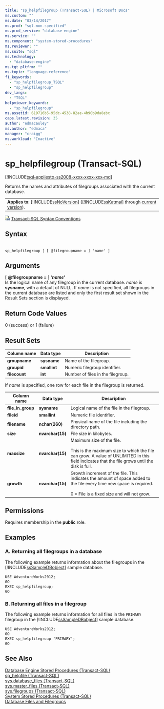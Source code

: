 ```yaml
---
title: "sp_helpfilegroup (Transact-SQL) | Microsoft Docs"
ms.custom: ""
ms.date: "03/14/2017"
ms.prod: "sql-non-specified"
ms.prod_service: "database-engine"
ms.service: ""
ms.component: "system-stored-procedures"
ms.reviewer: ""
ms.suite: "sql"
ms.technology: 
  - "database-engine"
ms.tgt_pltfrm: ""
ms.topic: "language-reference"
f1_keywords: 
  - "sp_helpfilegroup_TSQL"
  - "sp_helpfilegroup"
dev_langs: 
  - "TSQL"
helpviewer_keywords: 
  - "sp_helpfilegroup"
ms.assetid: 619716b5-95dc-4538-82ae-4b90b9da8ebc
caps.latest.revision: 35
author: "edmacauley"
ms.author: "edmaca"
manager: "craigg"
ms.workload: "Inactive"
---
```

# sp_helpfilegroup (Transact-SQL)
[!INCLUDE[tsql-appliesto-ss2008-xxxx-xxxx-xxx-md](../../includes/tsql-appliesto-ss2008-xxxx-xxxx-xxx-md.md)]

  Returns the names and attributes of filegroups associated with the current database.  
  
||  
|-|  
|**Applies to**: [!INCLUDE[ssNoVersion](../../includes/ssnoversion-md.md)] ([!INCLUDE[ssKatmai](../../includes/sskatmai-md.md)] through [current version](http://go.microsoft.com/fwlink/p/?LinkId=299658)).|  
  
 ![Topic link icon](../../database-engine/configure-windows/media/topic-link.gif "Topic link icon") [Transact-SQL Syntax Conventions](../../t-sql/language-elements/transact-sql-syntax-conventions-transact-sql.md)  
  
## Syntax  
  
```  
  
sp_helpfilegroup [ [ @filegroupname = ] 'name' ]  
```  
  
## Arguments  
 [ **@filegroupname =** ] **'***name***'**  
 Is the logical name of any filegroup in the current database. *name* is **sysname**, with a default of NULL. If *name* is not specified, all filegroups in the current database are listed and only the first result set shown in the Result Sets section is displayed.  
  
## Return Code Values  
 0 (success) or 1 (failure)  
  
## Result Sets  
  
|Column name|Data type|Description|  
|-----------------|---------------|-----------------|  
|**groupname**|**sysname**|Name of the filegroup.|  
|**groupid**|**smallint**|Numeric filegroup identifier.|  
|**filecount**|**int**|Number of files in the filegroup.|  
  
 If *name* is specified, one row for each file in the filegroup is returned.  
  
|Column name|Data type|Description|  
|-----------------|---------------|-----------------|  
|**file_in_group**|**sysname**|Logical name of the file in the filegroup.|  
|**fileid**|**smallint**|Numeric file identifier.|  
|**filename**|**nchar(260)**|Physical name of the file including the directory path.|  
|**size**|**nvarchar(15)**|File size in kilobytes.|  
|**maxsize**|**nvarchar(15)**|Maximum size of the file.<br /><br /> This is the maximum size to which the file can grow. A value of UNLIMITED in this field indicates that the file grows until the disk is full.|  
|**growth**|**nvarchar(15)**|Growth increment of the file. This indicates the amount of space added to the file every time new space is required.<br /><br /> 0 = File is a fixed size and will not grow.|  
  
## Permissions  
 Requires membership in the **public** role.  
  
## Examples  
  
### A. Returning all filegroups in a database  
 The following example returns information about the filegroups in the [!INCLUDE[ssSampleDBobject](../../includes/sssampledbobject-md.md)] sample database.  
  
```tsql  
USE AdventureWorks2012;  
GO  
EXEC sp_helpfilegroup;  
GO  
```  
  
### B. Returning all files in a filegroup  
 The following example returns information for all files in the `PRIMARY` filegroup in the [!INCLUDE[ssSampleDBobject](../../includes/sssampledbobject-md.md)] sample database.  
  
```tsql  
USE AdventureWorks2012;  
GO  
EXEC sp_helpfilegroup 'PRIMARY';  
GO  
```  
  
## See Also  
 [Database Engine Stored Procedures &#40;Transact-SQL&#41;](../../relational-databases/system-stored-procedures/database-engine-stored-procedures-transact-sql.md)   
 [sp_helpfile &#40;Transact-SQL&#41;](../../relational-databases/system-stored-procedures/sp-helpfile-transact-sql.md)   
 [sys.database_files &#40;Transact-SQL&#41;](../../relational-databases/system-catalog-views/sys-database-files-transact-sql.md)   
 [sys.master_files &#40;Transact-SQL&#41;](../../relational-databases/system-catalog-views/sys-master-files-transact-sql.md)   
 [sys.filegroups &#40;Transact-SQL&#41;](../../relational-databases/system-catalog-views/sys-filegroups-transact-sql.md)   
 [System Stored Procedures &#40;Transact-SQL&#41;](../../relational-databases/system-stored-procedures/system-stored-procedures-transact-sql.md)   
 [Database Files and Filegroups](../../relational-databases/databases/database-files-and-filegroups.md)  
  
  
